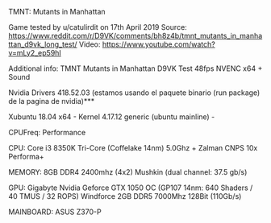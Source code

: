 TMNT: Mutants in Manhattan

Game tested by u/catulirdit on 17th April 2019
Source:
https://www.reddit.com/r/D9VK/comments/bh8z4b/tmnt_mutants_in_manhattan_d9vk_long_test/
Video:
https://www.youtube.com/watch?v=mLy2_ep59hI

Additional info:
TMNT Mutants in Manhattan D9VK Test 48fps NVENC x64 + Sound

Nvidia Drivers 418.52.03 (estamos usando el paquete binario (run package) de la pagina de nvidia)***

Xubuntu 18.04 x64 - Kernel 4.17.12 generic (ubuntu mainline) -

CPUFreq: Performance

CPU: Core i3 8350K Tri-Core (Coffelake 14nm) 5.0Ghz + Zalman CNPS 10x Performa+

MEMORY: 8GB DDR4 2400mhz (4x2) Mushkin (dual channel: 37.5 gb/s)

GPU: Gigabyte Nvidia Geforce GTX 1050 OC (GP107 14nm: 640 Shaders / 40 TMUS / 32 ROPS) Windforce 2GB DDR5 7000Mhz 128Bit (110Gb/s)

MAINBOARD: ASUS Z370-P

